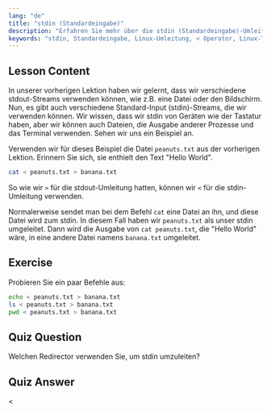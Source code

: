 ```yaml
---
lang: "de"
title: "stdin (Standardeingabe)"
description: "Erfahren Sie mehr über die stdin (Standardeingabe)-Umleitung in Linux. Verstehen Sie, wie der Operator '<' mit Dateien und Befehlen verwendet wird. Entdecken Sie praktische Beispiele und verbessern Sie Ihre Linux-Kommandozeilenkenntnisse."
keywords: "stdin, Standardeingabe, Linux-Umleitung, < Operator, Linux-Tutorial, Kommandozeile, Anfänger, Anleitung"
---
```


## Lesson Content

In unserer vorherigen Lektion haben wir gelernt, dass wir verschiedene stdout-Streams verwenden können, wie z.B. eine Datei oder den Bildschirm. Nun, es gibt auch verschiedene Standard-Input (stdin)-Streams, die wir verwenden können. Wir wissen, dass wir stdin von Geräten wie der Tastatur haben, aber wir können auch Dateien, die Ausgabe anderer Prozesse und das Terminal verwenden. Sehen wir uns ein Beispiel an.

Verwenden wir für dieses Beispiel die Datei `peanuts.txt` aus der vorherigen Lektion. Erinnern Sie sich, sie enthielt den Text "Hello World".

```bash
cat < peanuts.txt > banana.txt
```

So wie wir `>` für die stdout-Umleitung hatten, können wir `<` für die stdin-Umleitung verwenden.

Normalerweise sendet man bei dem Befehl `cat` eine Datei an ihn, und diese Datei wird zum stdin. In diesem Fall haben wir `peanuts.txt` als unser stdin umgeleitet. Dann wird die Ausgabe von `cat peanuts.txt`, die "Hello World" wäre, in eine andere Datei namens `banana.txt` umgeleitet.

## Exercise

Probieren Sie ein paar Befehle aus:

```bash
echo < peanuts.txt > banana.txt
ls < peanuts.txt > banana.txt
pwd < peanuts.txt > banana.txt
```

## Quiz Question

Welchen Redirector verwenden Sie, um stdin umzuleiten?

## Quiz Answer

<
